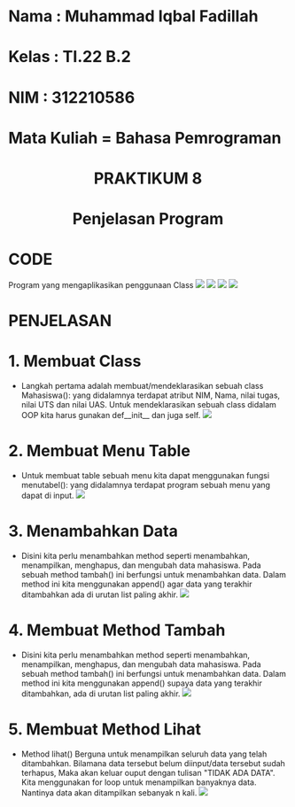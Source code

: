 # Nama : Muhammad Iqbal Fadillah

# Kelas : TI.22 B.2

# NIM : 312210586

# Mata Kuliah = Bahasa Pemrograman

# <p align ="center">PRAKTIKUM 8</p>

# <p align="center">Penjelasan Program</p>

# <b>CODE</b>
Program yang mengaplikasikan penggunaan Class
![](1.png)
![](2.png)
![](3.png)
![](4.png)

# <b>PENJELASAN</b>
# 1. Membuat Class
* Langkah pertama adalah membuat/mendeklarasikan sebuah class Mahasiswa(): yang didalamnya terdapat atribut NIM, Nama, nilai tugas, nilai UTS dan nilai UAS. Untuk mendeklarasikan sebuah class didalam OOP kita harus gunakan def__init__ dan juga self.
![](5.png)

# 2. Membuat Menu Table
* Untuk membuat table sebuah menu kita dapat menggunakan fungsi menutabel(): yang didalamnya terdapat program sebuah menu yang dapat di input.
![](6.png)

# 3. Menambahkan Data
* Disini kita perlu menambahkan method seperti menambahkan, menampilkan, menghapus, dan mengubah data mahasiswa. Pada sebuah method tambah() ini berfungsi untuk menambahkan data. Dalam method ini kita menggunakan append() agar data yang terakhir ditambahkan ada di urutan list paling akhir.
![](7.png)

# 4. Membuat Method Tambah
* Disini kita perlu menambahkan method seperti menambahkan, menampilkan, menghapus, dan mengubah data mahasiswa. Pada sebuah method tambah() ini berfungsi untuk menambahkan data. Dalam method ini kita menggunakan append() supaya data yang terakhir ditambahkan, ada di urutan list paling akhir.
![](8.png)

# 5. Membuat Method Lihat 
* Method lihat() Berguna untuk menampilkan seluruh data yang telah ditambahkan. Bilamana data tersebut belum diinput/data tersebut sudah terhapus, Maka akan keluar ouput dengan tulisan "TIDAK ADA DATA". Kita menggunakan for loop untuk menampilkan banyaknya data. Nantinya data akan ditampilkan sebanyak n kali.
![](9.png)







